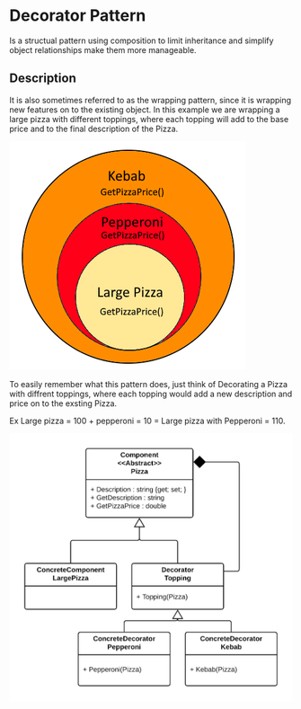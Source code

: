 # Decorator Pattern
Is a structual pattern using composition to limit inheritance and simplify object relationships make them more manageable.
## Description


It is also sometimes referred to as the wrapping pattern, since it is wrapping new features on to the existing object.
In this example we are wrapping a large pizza with different toppings, where each topping will add to the base price and to the final description of the Pizza.
 
 <img src= "Images/Pizza_wrapping_ex.png">

To easily remember what this pattern does, just think of Decorating a Pizza with diffrent toppings, where each topping would add a new description and price on to the exsting Pizza. 

Ex Large pizza = 100 + pepperoni = 10 = Large pizza with Pepperoni = 110.

<img src="Images/Decorator_Pattern_diagram.png">

